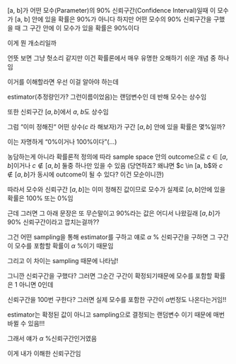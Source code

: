 >
 [a, b]가 어떤 모수(Parameter)의 90% 신뢰구간(Confidence Interval)일때 이 모수가 [a, b] 안에 있을 확률은 90%가 아니다
하지만 어떤 모수의 90% 신뢰구간을 구했을 때 그 구간 안에 이 모수가 있을 확률은 90%이다
> 

이게 뭔 개소리일까

언뜻 보면 그냥 헛소리 같지만
이건 확률론에서 매우 유명한 오해하기 쉬운 개념 중 하나임

이거를 이해할라면 우선 이걸 알아야 하는데

estimator(추정량인가? 그런이름이었음)는 랜덤변수인 데 반해 모수는 상수임

또한 신뢰구간 $[a, b]$에서 $a$, $b$도 상수임

그럼 “이미 정해진“ 어떤 상수($c$ 라 해보자)가 구간 $[a, b]$ 안에 있을 확률은 몇%일까?

이는 자명하게 “0%이거나 100%이다”(…)

농담하는게 아니라 확률론적 정의에 따라 sample space 안의 outcome으로 $c \in [a, b]$이거나 $c \not\in [a, b]$ 둘중 하나만 있을 수 있음 (당연하죠? 왜냐면 $c \in [a, b\$와 $c \not\in [a, b]$가 동시에 outcome이 될 수 있다? 이건 모순이니깐)

따라서 모수와 신뢰구간 $[a, b]$는 이미 정해진 값이므로 모수가 실제로 $[a, b]$안에 있을 확률은 100% 또는 0%임

근데 그러면 그 아래 문장은 또 무슨말이고
90%라는 값은 어디서 나왔길래 $[a, b]$가 90% 신뢰구간이라고 깝치는걸까??

그건 어떤 sampling을 통해 estimator를 구하고 얘로 $\alpha$ % 신뢰구간을 구하면 그 구간이 모수를 포함할 확률이 $\alpha$ %이기 때문임

그리고 이 차이는 sampling 때문에 나타남!

그니깐 신뢰구간을 구했다? 그러면 그순간 구간이 확정되기때문에 모수를 포함할 확률은 1 아니면 0인데

신뢰구간을 100번 구한다? 그러면 실제 모수를 포함한 구간이 $\alpha$번정도 나온다는거임!!

estimator는 확정된 값이 아니고 sampling으로 결정되는 랜덤변수 이기 때문에 매번 바뀔 수 있음!!!

그래서 얘가 $\alpha$ %신뢰구간인거였음

이게 내가 이해한 신뢰구간임